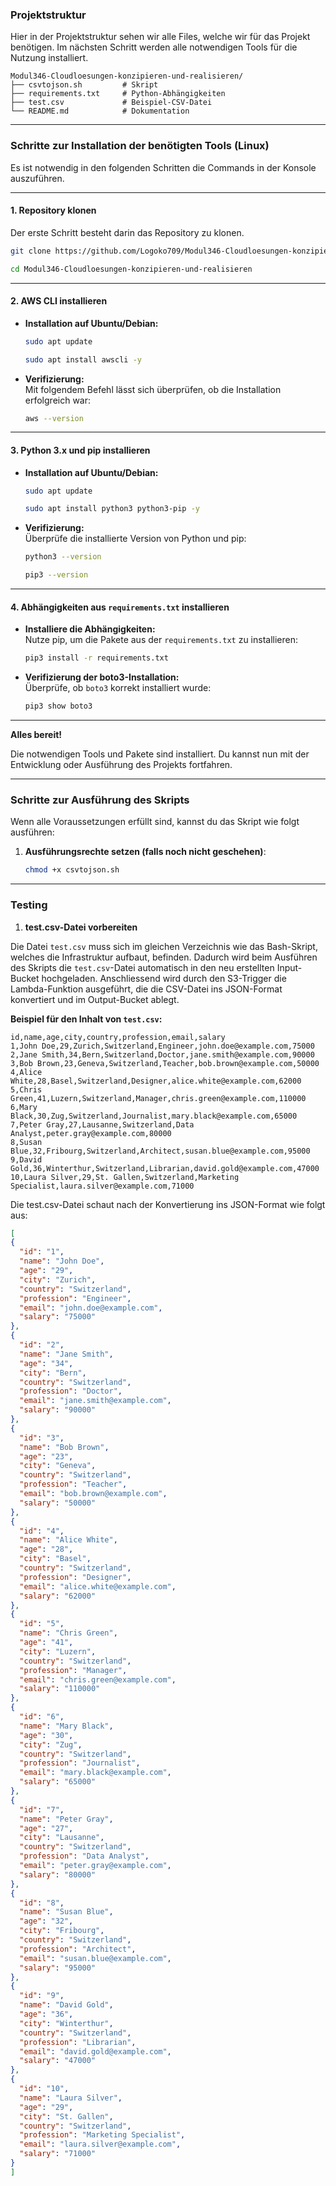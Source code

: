 ### Projektstruktur
Hier in der Projektstruktur sehen wir alle Files, welche wir für das Projekt benötigen.
Im nächsten Schritt werden alle notwendigen Tools für die Nutzung installiert.
```
Modul346-Cloudloesungen-konzipieren-und-realisieren/
├── csvtojson.sh         # Skript
├── requirements.txt     # Python-Abhängigkeiten
├── test.csv             # Beispiel-CSV-Datei
└── README.md            # Dokumentation
```

---

### Schritte zur Installation der benötigten Tools (Linux)

Es ist notwendig in den folgenden Schritten die Commands in der Konsole auszuführen.

---

#### 1. **Repository klonen**
Der erste Schritt besteht darin das Repository zu klonen.
```bash
git clone https://github.com/Logoko709/Modul346-Cloudloesungen-konzipieren-und-realisieren.git
```
```bash
cd Modul346-Cloudloesungen-konzipieren-und-realisieren
```
---

#### 2. **AWS CLI installieren**
- **Installation auf Ubuntu/Debian:**
  ```bash
  sudo apt update
  ```
  ```bash
  sudo apt install awscli -y
  ```
  
- **Verifizierung:**  
  Mit folgendem Befehl lässt sich überprüfen, ob die Installation erfolgreich war:
  ```bash
  aws --version
  ```

---

#### 3. **Python 3.x und pip installieren**
- **Installation auf Ubuntu/Debian:**
  ```bash
  sudo apt update
  ```
  ```bash
  sudo apt install python3 python3-pip -y
  ```
- **Verifizierung:**  
  Überprüfe die installierte Version von Python und pip:
  ```bash
  python3 --version
  ```
  ```bash
  pip3 --version
  ```

---

#### 4. **Abhängigkeiten aus `requirements.txt` installieren**
- **Installiere die Abhängigkeiten:**  
  Nutze pip, um die Pakete aus der `requirements.txt` zu installieren:
  ```bash
  pip3 install -r requirements.txt
  ```
- **Verifizierung der boto3-Installation:**  
  Überprüfe, ob `boto3` korrekt installiert wurde:
  ```bash
  pip3 show boto3
  ```

------------------------------------------------------------

**Alles bereit!**

Die notwendigen Tools und Pakete sind installiert. Du kannst nun mit der Entwicklung oder Ausführung des Projekts fortfahren.

------------------------------------------------------------

### Schritte zur Ausführung des Skripts

Wenn alle Voraussetzungen erfüllt sind, kannst du das Skript wie folgt ausführen:

1. **Ausführungsrechte setzen (falls noch nicht geschehen)**:
   ```bash
   chmod +x csvtojson.sh

------------------------------------------------------------
### Testing

1. **test.csv-Datei vorbereiten**

Die Datei `test.csv` muss sich im gleichen Verzeichnis wie das Bash-Skript, welches die Infrastruktur aufbaut, befinden. Dadurch wird beim Ausführen des Skripts die `test.csv`-Datei automatisch in den neu erstellten Input-Bucket hochgeladen. Anschliessend wird durch den S3-Trigger die Lambda-Funktion ausgeführt, die die CSV-Datei ins JSON-Format konvertiert und im Output-Bucket ablegt.

   **Beispiel für den Inhalt von `test.csv`:**
   ```csv
   id,name,age,city,country,profession,email,salary
   1,John Doe,29,Zurich,Switzerland,Engineer,john.doe@example.com,75000
   2,Jane Smith,34,Bern,Switzerland,Doctor,jane.smith@example.com,90000
   3,Bob Brown,23,Geneva,Switzerland,Teacher,bob.brown@example.com,50000
   4,Alice White,28,Basel,Switzerland,Designer,alice.white@example.com,62000
   5,Chris Green,41,Luzern,Switzerland,Manager,chris.green@example.com,110000
   6,Mary Black,30,Zug,Switzerland,Journalist,mary.black@example.com,65000
   7,Peter Gray,27,Lausanne,Switzerland,Data Analyst,peter.gray@example.com,80000
   8,Susan Blue,32,Fribourg,Switzerland,Architect,susan.blue@example.com,95000
   9,David Gold,36,Winterthur,Switzerland,Librarian,david.gold@example.com,47000
   10,Laura Silver,29,St. Gallen,Switzerland,Marketing Specialist,laura.silver@example.com,71000
   ```
  Die test.csv-Datei schaut nach der Konvertierung ins JSON-Format wie folgt aus:
  ```json
  [
  {
    "id": "1",
    "name": "John Doe",
    "age": "29",
    "city": "Zurich",
    "country": "Switzerland",
    "profession": "Engineer",
    "email": "john.doe@example.com",
    "salary": "75000"
  },
  {
    "id": "2",
    "name": "Jane Smith",
    "age": "34",
    "city": "Bern",
    "country": "Switzerland",
    "profession": "Doctor",
    "email": "jane.smith@example.com",
    "salary": "90000"
  },
  {
    "id": "3",
    "name": "Bob Brown",
    "age": "23",
    "city": "Geneva",
    "country": "Switzerland",
    "profession": "Teacher",
    "email": "bob.brown@example.com",
    "salary": "50000"
  },
  {
    "id": "4",
    "name": "Alice White",
    "age": "28",
    "city": "Basel",
    "country": "Switzerland",
    "profession": "Designer",
    "email": "alice.white@example.com",
    "salary": "62000"
  },
  {
    "id": "5",
    "name": "Chris Green",
    "age": "41",
    "city": "Luzern",
    "country": "Switzerland",
    "profession": "Manager",
    "email": "chris.green@example.com",
    "salary": "110000"
  },
  {
    "id": "6",
    "name": "Mary Black",
    "age": "30",
    "city": "Zug",
    "country": "Switzerland",
    "profession": "Journalist",
    "email": "mary.black@example.com",
    "salary": "65000"
  },
  {
    "id": "7",
    "name": "Peter Gray",
    "age": "27",
    "city": "Lausanne",
    "country": "Switzerland",
    "profession": "Data Analyst",
    "email": "peter.gray@example.com",
    "salary": "80000"
  },
  {
    "id": "8",
    "name": "Susan Blue",
    "age": "32",
    "city": "Fribourg",
    "country": "Switzerland",
    "profession": "Architect",
    "email": "susan.blue@example.com",
    "salary": "95000"
  },
  {
    "id": "9",
    "name": "David Gold",
    "age": "36",
    "city": "Winterthur",
    "country": "Switzerland",
    "profession": "Librarian",
    "email": "david.gold@example.com",
    "salary": "47000"
  },
  {
    "id": "10",
    "name": "Laura Silver",
    "age": "29",
    "city": "St. Gallen",
    "country": "Switzerland",
    "profession": "Marketing Specialist",
    "email": "laura.silver@example.com",
    "salary": "71000"
  }
]
```
